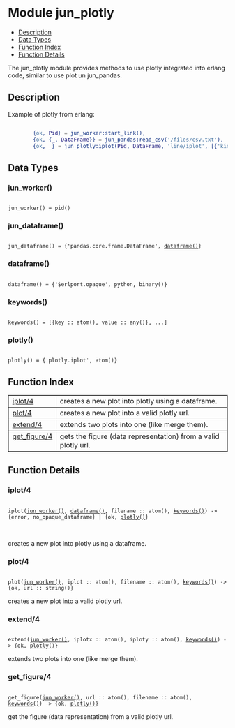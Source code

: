 # Module jun_plotly #
* [Description](#description)
* [Data Types](#types)
* [Function Index](#index)
* [Function Details](#functions)

The jun_plotly module provides methods to use plotly integrated into erlang code, similar
to use plot un jun_pandas.

<a name="description"></a>

## Description ##

Example of plotly from erlang:

```erlang

        {ok, Pid} = jun_worker:start_link(),
        {ok, {_, DataFrame}} = jun_pandas:read_csv('/files/csv.txt'),
        {ok, _} = jun_plotly:iplot(Pid, DataFrame, 'line/iplot', [{'kind', 'line'}, {'x', 'name'}, {'y', 'age'}]).
```

<a name="types"></a>

## Data Types ##

### <a name="type-jun-worker">jun_worker()</a> ###

<pre><code>
jun_worker() = pid() 
</code></pre>

### <a name="type-jun-dataframe">jun_dataframe()</a> ###

<pre><code>
jun_dataframe() = {'pandas.core.frame.DataFrame', <a href="#type-dataframe">dataframe()</a>}
</code></pre>

### <a name="type-dataframe">dataframe()</a> ###

<pre><code>
dataframe() = {'$erlport.opaque', python, binary()}
</code></pre>

### <a name="type-keywords">keywords()</a> ###

<pre><code>
keywords() = [{key :: atom(), value :: any()}, ...]
</code></pre>

### <a name="type-plotly">plotly()</a> ###

<pre><code>
plotly() = {'plotly.iplot', atom()}
</code></pre>

## Function Index ##

<table width="100%" border="1" cellspacing="0" cellpadding="2" summary="function index">
  <tr>
    <td valign="top"><a href="#iplot-4">iplot/4</a></td>
    <td>creates a new plot into plotly using a dataframe.</td>
  </tr>
  <tr>
    <td valign="top"><a href="#plot-4">plot/4</a></td>
    <td>creates a new plot into a valid plotly url.</td>
  </tr>
  <tr>
    <td valign="top"><a href="#extend-4">extend/4</a></td>
    <td>extends two plots into one (like merge them).</td>
  </tr>
  <tr>
    <td valign="top"><a href="#get-figure-4">get_figure/4</a></td>
    <td>gets the figure (data representation) from a valid plotly url.</td>
  </tr>
</table>

<a name="functions"></a>

## Function Details ##

<a name="iplot-4"></a>

### iplot/4 ###

<pre><code>
iplot(<a href="#type-jun-worker">jun_worker()</a>, <a href="#type-dataframe">dataframe()</a>, filename :: atom(), <a href="#type-keywords">keywords()</a>) -> {error, no_opaque_dataframe} | {ok, <a href="#type-plotly">plotly()</a>} 
</code></pre>
<br />

creates a new plot into plotly using a dataframe.

<a name="plot-4"></a>

### plot/4 ###

<pre><code>
plot(<a href="#type-jun-worker">jun_worker()</a>, iplot :: atom(), filename :: atom(), <a href="#type-keywords">keywords()</a>) -> {ok, url :: string()}
</code></pre>

creates a new plot into a valid plotly url.

<a name="extend-4"></a>

### extend/4 ###

<pre><code>
extend(<a href="#type-jun-worker">jun_worker()</a>, iplotx :: atom(), iploty :: atom(), <a href="#type-keywords">keywords()</a>) -> {ok, <a href="#type-plotly">plotly()</a>} 
</code></pre>

extends two plots into one (like merge them).

<a name="get-figure-4"></a>

### get_figure/4 ###

<pre><code>
get_figure(<a href="#type-jun-worker">jun_worker()</a>, url :: atom(), filename :: atom(), <a href="#type-keywords">keywords()</a>) -> {ok, <a href="#type-plotly">plotly()</a>}
</code></pre>

get the figure (data representation) from a valid plotly url.
